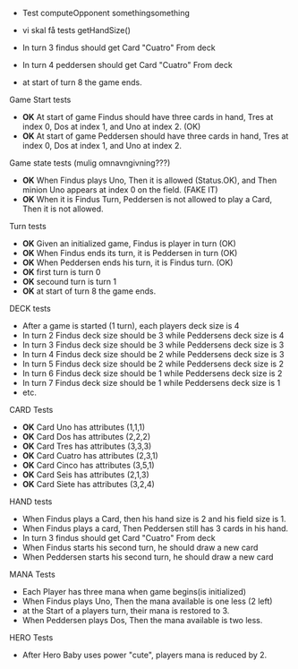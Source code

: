 

* Test computeOpponent somethingsomething 
* vi skal få tests getHandSize()

* In turn 3 findus should get Card "Cuatro" From deck
* In turn 4 peddersen should get Card "Cuatro" From deck
* at start of turn 8 the game ends.

Game Start tests
* **OK** At start of game Findus should have three cards in hand, Tres at index 0, Dos at index 1, and Uno at index 2. (OK)
* **OK** At start of game Peddersen should have three cards in hand, Tres at index 0, Dos at index 1, and Uno at index 2.

Game state tests (mulig omnavngivning???) 
* **OK** When Findus plays Uno, Then it is allowed (Status.OK),
  and Then minion Uno appears at index 0 on the field. (FAKE IT)
* **OK** When it is Findus Turn, Peddersen is not allowed to play a Card, Then it is not allowed.

Turn tests
* **OK** Given an initialized game, Findus is player in turn (OK)
* **OK** When Findus ends its turn, it is Peddersen in turn (OK)
* **OK** When Peddersen ends his turn, it is Findus turn. (OK)
* **OK** first turn is turn 0
* **OK** secound turn is turn 1
* **OK** at start of turn 8 the game ends.

DECK tests
* After a game is started (1 turn), each players deck size is 4
* In turn 2 Findus deck size should be 3 while Peddersens deck size is 4
* In turn 3 Findus deck size should be 3 while Peddersens deck size is 3
* In turn 4 Findus deck size should be 2 while Peddersens deck size is 3
* In turn 5 Findus deck size should be 2 while Peddersens deck size is 2
* In turn 6 Findus deck size should be 1 while Peddersens deck size is 2
* In turn 7 Findus deck size should be 1 while Peddersens deck size is 1
* etc.

CARD Tests
* **OK** Card Uno has attributes (1,1,1)
* **OK** Card Dos has attributes (2,2,2)
* **OK** Card Tres has attributes (3,3,3)
* **OK** Card Cuatro has attributes (2,3,1)
* **OK** Card Cinco has attributes (3,5,1)
* **OK** Card Seis has attributes (2,1,3)
* **OK** Card Siete has attributes (3,2,4)


HAND tests
* When Findus plays a Card, then his hand size is 2 and his field size is 1.
* When Findus plays a card, Then Peddersen still has 3 cards in his hand.
* In turn 3 findus should get Card "Cuatro" From deck
* When Findus starts his second turn, he should draw a new card 
* When Peddersen starts his second turn, he should draw a new card

MANA Tests
* Each Player has three mana when game begins(is initialized)
* When Findus plays Uno, Then the mana available is one less (2 left)
* at the Start of a players turn, their mana is restored to 3.
* When Peddersen plays Dos, Then the mana available is two less.

HERO Tests
* After Hero Baby uses power "cute", players mana is reduced by 2.